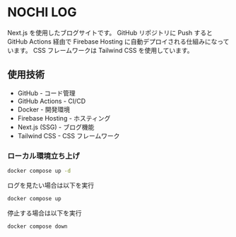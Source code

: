 # NOCHI LOG

Next.js を使用したブログサイトです。
GitHub リポジトリに Push すると GitHub Actions 経由で Firebase Hosting に自動デプロイされる仕組みになっています。
CSS フレームワークは Tailwind CSS を使用しています。

## 使用技術

- GitHub - コード管理
- GitHub Actions - CI/CD
- Docker - 開発環境
- Firebase Hosting - ホスティング
- Next.js (SSG) - ブログ機能
- Tailwind CSS - CSS フレームワーク

### ローカル環境立ち上げ

```bash
docker compose up -d
```

ログを見たい場合は以下を実行

```bash
docker compose up
```

停止する場合は以下を実行

```bash
docker compose down
```

